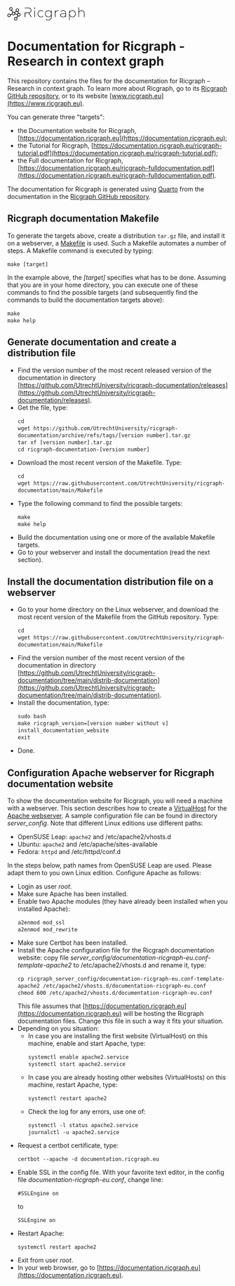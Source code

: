 <img alt="Ricgraph logo" src="https://raw.githubusercontent.com/UtrechtUniversity/ricgraph/refs/heads/main/docs/images/ricgraph_logo.png" height="30">

# Documentation for Ricgraph - Research in context graph

This repository contains the files for the
documentation for Ricgraph – Research in context graph.
To learn more about
Ricgraph, go to its 
[Ricgraph GitHub repository](https://github.com/UtrechtUniversity/ricgraph),
or to its website
[www.ricgraph.eu](https://www.ricgraph.eu).

You can generate three "targets":

* the Documentation website for Ricgraph,
  [https://documentation.ricgraph.eu](https://documentation.ricgraph.eu);
* the Tutorial for Ricgraph,
  [https://documentation.ricgraph.eu/ricgraph-tutorial.pdf](https://documentation.ricgraph.eu/ricgraph-tutorial.pdf);
* the Full documentation for Ricgraph,
  [https://documentation.ricgraph.eu/ricgraph-fulldocumentation.pdf](https://documentation.ricgraph.eu/ricgraph-fulldocumentation.pdf).


The documentation for Ricgraph is generated using
[Quarto](https://www.quarto.org)
from the documentation in the
[Ricgraph GitHub repository](https://github.com/UtrechtUniversity/ricgraph).

## Ricgraph documentation Makefile
To generate the targets above, create a distribution `tar.gz` file, and install it
on a webserver, a [Makefile](https://www.gnu.org/software/make) is used.
Such a Makefile automates a number of steps.
A Makefile command is executed by typing:
```
make [target]
```
In the example above, the *[target]* specifies what has to be done.
Assuming that you are in your home directory, you can
execute one of these commands to find the possible targets
(and subsequently find the commands to build the documentation targets above):
```
make
make help
```


## Generate documentation and create a distribution file

* Find the version number of the most recent released version of the documentation
  in directory
  [https://github.com/UtrechtUniversity/ricgraph-documentation/releases](https://github.com/UtrechtUniversity/ricgraph-documentation/releases).
* Get the file, type:
  ```
  cd
  wget https://github.com/UtrechtUniversity/ricgraph-documentation/archive/refs/tags/[version number].tar.gz
  tar xf [version number].tar.gz
  cd ricgraph-documentation-[version number]
  ```
* Download the most recent version of the Makefile. Type:
  ```
  cd
  wget https://raw.githubusercontent.com/UtrechtUniversity/ricgraph-documentation/main/Makefile
  ```
* Type the following command to find the possible targets:
  ```
  make
  make help
  ```
* Build the documentation using one or more of the available Makefile targets.
* Go to your webserver and install the documentation (read the next section).


## Install the documentation distribution file on a webserver

* Go to your home directory on the Linux webserver, and
  download the most recent version of the Makefile from the GitHub repository. Type:
  ```
  cd
  wget https://raw.githubusercontent.com/UtrechtUniversity/ricgraph-documentation/main/Makefile
  ```
* Find the version number of the most recent version of the documentation
  in directory 
  [https://github.com/UtrechtUniversity/ricgraph-documentation/tree/main/distrib-documentation](https://github.com/UtrechtUniversity/ricgraph-documentation/tree/main/distrib-documentation).
* Install the documentation, type:
  ```
  sudo bash
  make ricgraph_version=[version number without v] install_documentation_website
  exit
  ```
* Done.


## Configuration Apache webserver for Ricgraph documentation website
To show the documentation website for Ricgraph, you will need a machine with a webserver.
This section describes how to create a 
[VirtualHost](https://en.wikipedia.org/wiki/Virtual_hosting) for the 
[Apache webserver](https://httpd.apache.org).
A sample configuration file can be found in directory
*server_config*.
Note that different Linux editions use different paths: 

* OpenSUSE Leap: `apache2` and /etc/apache2/vhosts.d
* Ubuntu: `apache2` and /etc/apache/sites-available
* Fedora: `httpd` and /etc/httpd/conf.d

In the steps below, path names from
OpenSUSE Leap are used. Please adapt them to you own Linux edition.
Configure Apache as follows:

* Login as user *root*.
* Make sure Apache has been installed.
* Enable two Apache modules (they have already been installed when you installed Apache):
  ```
  a2enmod mod_ssl
  a2enmod mod_rewrite
  ```
* Make sure Certbot has been installed.
* Install the Apache configuration file for the Ricgraph documentation website:
  copy file
  *server_config/documentation-ricgraph-eu.conf-template-apache2*
  to /etc/apache2/vhosts.d and rename it, type:
  ```
  cp ricgraph_server_config/documentation-ricgraph-eu.conf-template-apache2 /etc/apache2/vhosts.d/documentation-ricgraph-eu.conf
  chmod 600 /etc/apache2/vhosts.d/documentation-ricgraph-eu.conf
  ```
  This file assumes that
  [https://documentation.ricgraph.eu](https://documentation.ricgraph.eu)
  will be hosting the Ricgraph documentation files.
  Change this file in such a way it fits your situation.
* Depending on you situation:
  * In case you are installing the first website (VirtualHost)
    on this machine, enable and start Apache, type:
    ``` 
    systemctl enable apache2.service
    systemctl start apache2.service
    ```
  * In case you are already hosting other websites (VirtualHosts)
    on this machine, restart Apache, type:
    ```
    systemctl restart apache2
    ```
  * Check the log for any errors, use one of:
    ```
    systemctl -l status apache2.service
    journalctl -u apache2.service
    ```
* Request a certbot certificate, type:
  ```
  certbot --apache -d documentation.ricgraph.eu
  ```
* Enable SSL in the config file. With your favorite text editor, in the config file
  *documentation-ricgraph-eu.conf*, change line:
  ```
  #SSLEngine on
  ```
  to
  ```
  SSLEngine on
  ```
* Restart Apache:  
  ```
  systemctl restart apache2
  ```
* Exit from user *root*.
* In your web browser, go to
  [https://documentation.ricgraph.eu](https://documentation.ricgraph.eu).
